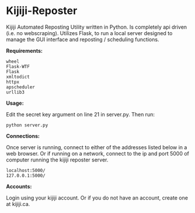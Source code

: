 # Kijiji-Reposter
Kijiji Automated Reposting Utility written in Python. Is completely api driven (i.e. no webscraping). Utilizes Flask, to run a local server designed to  manage the GUI interface and reposting / scheduling functions.

__Requirements:__
```
wheel
Flask-WTF
Flask
xmltodict
httpx
apscheduler
urllib3
```

__Usage:__

Edit the secret key argument on line 21 in server.py. Then run:
```
python server.py
```

__Connections:__

Once server is running, connect to either of the addresses listed below in a web browser. Or if running on a network, connect to the ip and port 5000 of computer running the kijiji reposter server.
```
localhost:5000/
127.0.0.1:5000/
```

__Accounts:__

Login using your kijiji account. Or if you do not have an account, create one at kijiji.ca.
